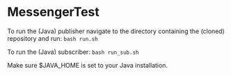 # MessengerTest
To run the (Java) publisher navigate to the directory containing the (cloned) repository and run:
`bash run.sh`

To run the (Java) subscriber:
`bash run_sub.sh`

Make sure $JAVA_HOME is set to your Java installation.
